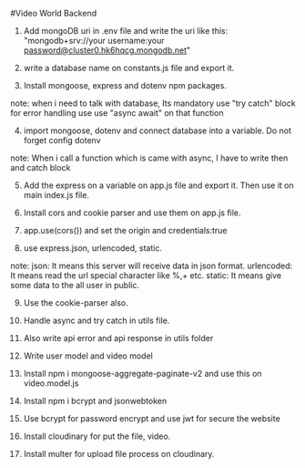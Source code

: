 #Video World Backend

1. Add mongoDB uri in .env file and write the uri like this: "mongodb+srv://your username:your password@cluster0.hk6hqcg.mongodb.net"

2. write a database name on constants.js file and export it.

3. Install mongoose, express and dotenv npm packages. 

note: when i need to talk with database, Its mandatory use "try catch" block for error handling use use "async await" on that function 

4. import mongoose, dotenv and connect database into a variable. Do not forget config dotenv

note: When i call a function which is came with async, I have to write then and catch block

5. Add the express on a variable on app.js file and export it. Then use it on main index.js file.

6. Install cors and cookie parser and use them on app.js file.

7. app.use(cors()) and set the origin and credentials:true

8. use express.json, urlencoded, static.

note: json: It means this server will receive data in json format.
      urlencoded: It means read the url special character like %,+ etc.
      static: It means give some data to the all user in public.

9. Use the cookie-parser also.

10. Handle async and try catch in utils file.

11. Also write api error and api response in utils folder

12. Write user model and video model

13. Install npm i mongoose-aggregate-paginate-v2 and use this on video.model.js

14. Install npm i bcrypt and jsonwebtoken

15. Use bcrypt for password encrypt and use jwt for secure the website

16. Install cloudinary for put the file, video.

17. Install multer for upload file process on cloudinary.

